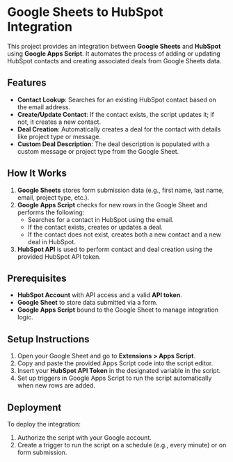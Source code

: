 # Google Sheets to HubSpot Integration

This project provides an integration between **Google Sheets** and **HubSpot** using **Google Apps Script**. It automates the process of adding or updating HubSpot contacts and creating associated deals from Google Sheets data.

## Features

- **Contact Lookup**: Searches for an existing HubSpot contact based on the email address.
- **Create/Update Contact**: If the contact exists, the script updates it; if not, it creates a new contact.
- **Deal Creation**: Automatically creates a deal for the contact with details like project type or message.
- **Custom Deal Description**: The deal description is populated with a custom message or project type from the Google Sheet.

## How It Works

1. **Google Sheets** stores form submission data (e.g., first name, last name, email, project type, etc.).
2. **Google Apps Script** checks for new rows in the Google Sheet and performs the following:
   - Searches for a contact in HubSpot using the email.
   - If the contact exists, creates or updates a deal.
   - If the contact does not exist, creates both a new contact and a new deal in HubSpot.
3. **HubSpot API** is used to perform contact and deal creation using the provided HubSpot API token.

## Prerequisites

- **HubSpot Account** with API access and a valid **API token**.
- **Google Sheet** to store data submitted via a form.
- **Google Apps Script** bound to the Google Sheet to manage integration logic.

## Setup Instructions

1. Open your Google Sheet and go to **Extensions > Apps Script**.
2. Copy and paste the provided Apps Script code into the script editor.
3. Insert your **HubSpot API Token** in the designated variable in the script.
4. Set up triggers in Google Apps Script to run the script automatically when new rows are added.

## Deployment

To deploy the integration:

1. Authorize the script with your Google account.
2. Create a trigger to run the script on a schedule (e.g., every minute) or on form submission.
